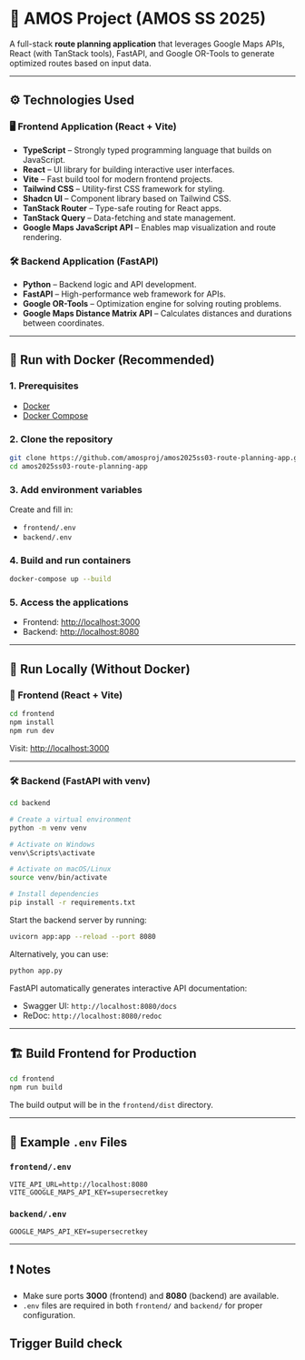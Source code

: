 # 🧭 AMOS Project (AMOS SS 2025)

A full-stack **route planning application** that leverages Google Maps APIs, React (with TanStack tools), FastAPI, and Google OR-Tools to generate optimized routes based on input data.

---

## ⚙️ Technologies Used

### 🖥️ Frontend Application (React + Vite)

- **TypeScript** – Strongly typed programming language that builds on JavaScript.
- **React** – UI library for building interactive user interfaces.
- **Vite** – Fast build tool for modern frontend projects.
- **Tailwind CSS** – Utility-first CSS framework for styling.
- **Shadcn UI** – Component library based on Tailwind CSS.
- **TanStack Router** – Type-safe routing for React apps.
- **TanStack Query** – Data-fetching and state management.
- **Google Maps JavaScript API** – Enables map visualization and route rendering.

### 🛠️ Backend Application (FastAPI)

- **Python** – Backend logic and API development.
- **FastAPI** – High-performance web framework for APIs.
- **Google OR-Tools** – Optimization engine for solving routing problems.
- **Google Maps Distance Matrix API** – Calculates distances and durations between coordinates.

---

## 🐳 Run with Docker (Recommended)

### 1. Prerequisites

- [Docker](https://www.docker.com/)
- [Docker Compose](https://docs.docker.com/compose/)

### 2. Clone the repository

```bash
git clone https://github.com/amosproj/amos2025ss03-route-planning-app.git
cd amos2025ss03-route-planning-app
````

### 3. Add environment variables

Create and fill in:

* `frontend/.env`
* `backend/.env`

### 4. Build and run containers

```bash
docker-compose up --build
```

### 5. Access the applications

* Frontend: [http://localhost:3000](http://localhost:3000)
* Backend: [http://localhost:8080](http://localhost:8080)

---

## 🧪 Run Locally (Without Docker)

### 🔧 Frontend (React + Vite)

```bash
cd frontend
npm install
npm run dev
```

Visit: [http://localhost:3000](http://localhost:3000)

---

### 🛠 Backend (FastAPI with venv)

```bash
cd backend

# Create a virtual environment
python -m venv venv

# Activate on Windows
venv\Scripts\activate

# Activate on macOS/Linux
source venv/bin/activate

# Install dependencies
pip install -r requirements.txt
```

Start the backend server by running:

```bash
uvicorn app:app --reload --port 8080
```

Alternatively, you can use:

```bash
python app.py
```

FastAPI automatically generates interactive API documentation:

- Swagger UI: `http://localhost:8080/docs`
- ReDoc: `http://localhost:8080/redoc`
---

## 🏗️ Build Frontend for Production

```bash
cd frontend
npm run build
```

The build output will be in the `frontend/dist` directory.

---

## 🧾 Example `.env` Files

### `frontend/.env`

```env
VITE_API_URL=http://localhost:8080
VITE_GOOGLE_MAPS_API_KEY=supersecretkey
```

### `backend/.env`

```env
GOOGLE_MAPS_API_KEY=supersecretkey
```

---

## ❗ Notes

* Make sure ports **3000** (frontend) and **8080** (backend) are available.
* `.env` files are required in both `frontend/` and `backend/` for proper configuration.

## Trigger Build check